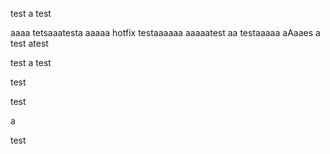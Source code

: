 test
a
test

aaaa
tetsaaatesta
aaaaa
hotfix testaaaaaa
aaaaatest
aa
testaaaaa
aAaaes
a
test atest

test
a
test

test

test

a

test